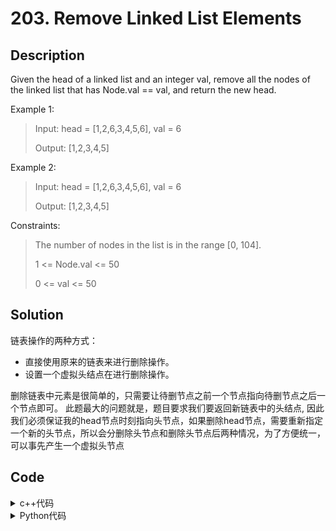 # 203. Remove Linked List Elements




## Description

Given the head of a linked list and an integer val, remove all the nodes of the linked list that has Node.val == val, and return the new head.

Example 1:<br>
> Input: head = [1,2,6,3,4,5,6], val = 6
> 
> Output: [1,2,3,4,5]


Example 2:

> Input: head = [1,2,6,3,4,5,6], val = 6
> 
> Output: [1,2,3,4,5]

Constraints:
> The number of nodes in the list is in the range [0, 104].
> 
> 1 <= Node.val <= 50
> 
> 0 <= val <= 50


## Solution

链表操作的两种方式：
- 直接使用原来的链表来进行删除操作。
- 设置一个虚拟头结点在进行删除操作。

删除链表中元素是很简单的，只需要让待删节点之前一个节点指向待删节点之后一个节点即可。 此题最大的问题就是，题目要求我们要返回新链表中的头结点, 因此我们必须保证我的head节点时刻指向头节点，如果删除head节点，需要重新指定一个新的头节点，所以会分删除头节点和删除头节点后两种情况，为了方便统一，可以事先产生一个虚拟头节点

## Code

<details>
  <summary>c++代码</summary>
  
```C++
/**
 * Definition for singly-linked list.
 * struct ListNode {
 *     int val;
 *     ListNode *next;
 *     ListNode() : val(0), next(nullptr) {}
 *     ListNode(int x) : val(x), next(nullptr) {}
 *     ListNode(int x, ListNode *next) : val(x), next(next) {}
 * };
 */
class Solution {
public:
    ListNode* removeElements(ListNode* head, int val) {
        ListNode* dummyHead = new ListNode(0); // 设置一个虚拟头结点
        dummyHead->next = head; // 将虚拟头结点指向head，这样方面后面做删除操作
        ListNode* cur = dummyHead;
        while (cur->next != NULL) {
            if(cur->next->val == val) {
                ListNode* tmp = cur->next;
                cur->next = cur->next->next;
                delete tmp;
            } else {
                cur = cur->next;
            }
        }
        head = dummyHead->next;
        delete dummyHead;
        return head;
        
    }
};

```
</details>    
  
<details>
  <summary>Python代码</summary>
  
```Python3

# Definition for singly-linked list.
# class ListNode:
#     def __init__(self, val=0, next=None):
#         self.val = val
#         self.next = next
class Solution:
    def removeElements(self, head: Optional[ListNode], val: int) -> Optional[ListNode]:
        dummyNode = ListNode(next = head)#添加虚拟节点
        cur = dummyNode

        while(cur.next):
            if(cur.next.val == val):
                cur.next = cur.next.next
            else:
                cur = cur.next
        return dummyNode.next
```
</details>    



